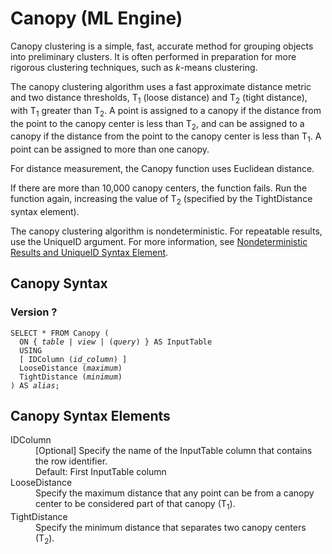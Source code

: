 <html><head></head><body><div class="nested0" aria-labelledby="ariaid-title1" topicindex="1" topicid="fqy1507664712684" id="fqy1507664712684"><h1 class="title topictitle1" id="ariaid-title1">Canopy (ML Engine)</h1><div class="body conbody">
<p class="p">Canopy clustering is a simple, fast, accurate method for grouping objects into preliminary clusters.  It is often performed in preparation for more rigorous clustering techniques, such as <var class="keyword varname">k</var>-means clustering.</p>
<p class="p">The canopy clustering algorithm uses a fast approximate distance metric and two distance thresholds, T<span><sub>1</sub></span> (loose distance) and T<span><sub>2</sub></span> (tight distance), with T<span><sub>1</sub></span> greater than T<span><sub>2</sub></span>. A point is assigned to a canopy if the distance from the point to the canopy center is less than T<span><sub>2</sub></span>, and can be assigned to a canopy if the distance from the point to the canopy center is less than T<span><sub>1</sub></span>. A point can be assigned to more than one canopy.</p>
<p class="p">For distance measurement, the Canopy function uses Euclidean distance.</p>
<p class="p">If there are more than 10,000 canopy centers, the function fails. Run the function again, increasing the value of T<span><sub>2</sub></span> (specified by the TightDistance syntax element).</p>
<p class="p">The canopy clustering algorithm is nondeterministic. For repeatable results, use the UniqueID argument. For more information, see <a href="qym1549987102806.md">Nondeterministic Results and UniqueID Syntax Element</a>.</p></div><div class="topic reference nested1" aria-labelledby="ariaid-title2" topicindex="2" topicid="vtv1507664783941" xml:lang="en-us" lang="en-us" id="vtv1507664783941">
<h2 class="title topictitle2" id="ariaid-title2">Canopy Syntax</h2><div class="body refbody"><div class="section" id="vtv1507664783941__section_N1000E_N1000C_N10001">
<h3 class="title sectiontitle">Version <span>?</span></h3><pre class="pre codeblock" xml:space="preserve"><code>SELECT * FROM Canopy (
  <span>ON { <var class="keyword varname">table</var> | <var class="keyword varname">view</var> | (<var class="keyword varname">query</var>) }</span> AS InputTable
  USING
  <span>[ IDColumn (<var class="keyword varname">id_column</var>) ]</span>
  LooseDistance (<var class="keyword varname">maximum</var>)
  TightDistance (<var class="keyword varname">minimum</var>)
) AS <var class="keyword varname">alias</var>;</code></pre></div></div></div><div class="topic reference nested1" aria-labelledby="ariaid-title3" topicindex="3" topicid="xro1507664904827" xml:lang="en-us" lang="en-us" id="xro1507664904827">
<h2 class="title topictitle2" id="ariaid-title3">Canopy Syntax Elements</h2><div class="body refbody"><div class="section" id="xro1507664904827__section_N10011_N1000E_N10001"><dl class="dl parml"><dt class="dt pt dlterm">IDColumn</dt><dd class="dd pd">[Optional] Specify the name of the InputTable column that contains the row identifier.</dd><dd class="dd pd ddexpand">Default: First InputTable column</dd><dt class="dt pt dlterm">LooseDistance</dt><dd class="dd pd">Specify the maximum distance that any point can be from a canopy center to be considered part of that canopy (T<span><sub>1</sub></span>).</dd><dt class="dt pt dlterm">TightDistance</dt><dd class="dd pd">Specify the minimum distance that separates two canopy centers (T<span><sub>2</sub></span>).</dd></dl></div></div></div></div></body></html>
